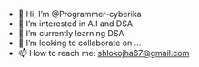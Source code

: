 - 👋 Hi, I’m @Programmer-cyberika
- 👀 I’m interested in A.I and DSA
- 🌱 I’m currently learning DSA
- 💞️ I’m looking to collaborate on ...
- 📫 How to reach me: shlokojha67@gmail.com

<!---
Programmer-cyberika/Programmer-cyberika is a ✨ special ✨ repository because its `README.md` (this file) appears on your GitHub profile.
You can click the Preview link to take a look at your changes.
--->
